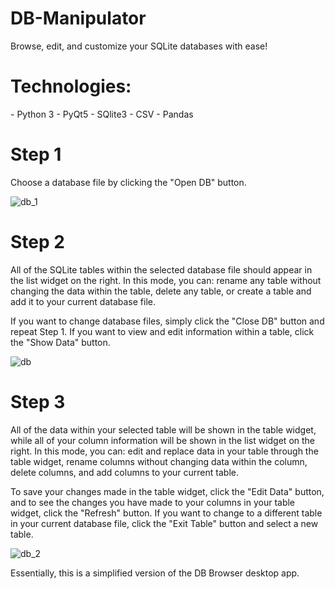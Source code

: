 # DB-Manipulator
Browse, edit, and customize your SQLite databases with ease!

<h1>Technologies:</h1>
- Python 3
- PyQt5
- SQlite3
- CSV
- Pandas

<h1>Step 1</h1>

Choose a database file by clicking the "Open DB" button.

![db_1](https://user-images.githubusercontent.com/46886041/58078492-11e74680-7bd9-11e9-8295-412240d128d2.PNG)

<h1>Step 2</h1>

All of the SQLite tables within the selected database file should appear in the list widget on the right. In this mode, you can: rename any table without changing the data within the table, delete any table, or create a table and add it to your current database file.

If you want to change database files, simply click the "Close DB" button and repeat Step 1. If you want to view and edit information within a table, click the "Show Data" button.

![db](https://user-images.githubusercontent.com/46886041/58078499-17dd2780-7bd9-11e9-93bb-9d7fdc3ea5df.PNG)

<h1>Step 3</h1>

All of the data within your selected table will be shown in the table widget, while all of your column information will be shown in the list widget on the right. In this mode, you can: edit and replace data in your table through the table widget, rename columns without changing data within the column, delete columns, and add columns to your current table.

To save your changes made in the table widget, click the "Edit Data" button, and to see the changes you have made to your columns in your table widget, click the "Refresh" button. If you want to change to a different table in your current database file, click the "Exit Table" button and select a new table.

![db_2](https://user-images.githubusercontent.com/46886041/58078517-24618000-7bd9-11e9-8f09-fdf70f5f7195.PNG)

Essentially, this is a simplified version of the DB Browser desktop app.



